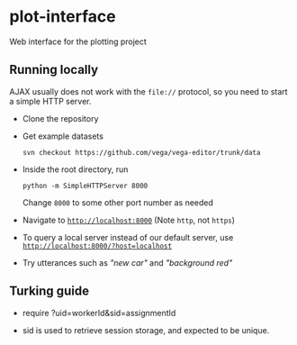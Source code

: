 # plot-interface

Web interface for the plotting project

## Running locally

AJAX usually does not work with the `file://` protocol, so you need to start a simple HTTP server.

* Clone the repository
* Get example datasets
    ```
    svn checkout https://github.com/vega/vega-editor/trunk/data
    ```
* Inside the root directory, run

    ```
    python -m SimpleHTTPServer 8000
    ```

    Change `8000` to some other port number as needed
* Navigate to [`http://localhost:8000`](http://localhost:8000) (Note `http`, not `https`)
* To query a local server instead of our default server, use [`http://localhost:8000/?host=localhost`](http://localhost:8000/?host=localhost)
* Try utterances such as _"new car"_ and _"background red"_

## Turking guide

* require ?uid=workerId&sid=assignmentId

* sid is used to retrieve session storage, and expected to be unique.
